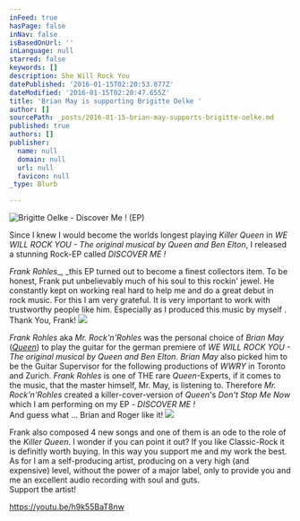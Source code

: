 ```yaml
---
inFeed: true
hasPage: false
inNav: false
isBasedOnUrl: ''
inLanguage: null
starred: false
keywords: []
description: She Will Rock You
datePublished: '2016-01-15T02:20:53.877Z'
dateModified: '2016-01-15T02:20:47.655Z'
title: 'Brian May is supporting Brigitte Oelke '
author: []
sourcePath: _posts/2016-01-15-brian-may-supports-brigitte-oelke.md
published: true
authors: []
publisher:
  name: null
  domain: null
  url: null
  favicon: null
_type: Blurb

---
```

![Brigitte Oelke - Discover Me ! (EP)](https://s3-us-west-2.amazonaws.com/the-grid-img/p/4923f208adffc0f50553263cae028e628c5f1ce0.jpg)

Since I knew I would become the worlds longest playing _Killer Queen_ in _WE WILL ROCK YOU - The original musical by Queen and Ben Elton_, I released a stunning Rock-EP called _DISCOVER ME !_

_Frank Rohles__, _this EP turned out to become a finest collectors item. To be honest, Frank put unbelievably much of his soul to this rockin' jewel. He constantly kept on working real hard to help me and do a great debut in rock music. For this I am very grateful. It is very important to work with trustworthy people like him. Especially as I produced this music by myself .   
Thank You, Frank!
![](https://the-grid-user-content.s3-us-west-2.amazonaws.com/1d1917a0-8d4a-4e03-ac14-351c3d5447e0.jpg)

_Frank Rohles_ aka _Mr. Rock'n'Rohles_ was the personal choice of _Brian May_ ([_Queen_][0]) to play the guitar for the german premiere of _WE WILL ROCK YOU - The original musical by Queen and Ben Elton_. _Brian May_ also picked him to be the Guitar Supervisor for the following productions of _WWRY_ in Toronto and Zurich. _Frank Rohles_ is one of THE rare _Queen_-Experts, if it comes to the music, that the master himself, Mr. May, is listening to. Therefore _Mr. Rock'n'Rohles_ created a killer-cover-version of _Queen_'s _Don't Stop Me Now_ which I am performing on my EP - _DISCOVER ME !_  
And guess what ... Brian and Roger like it!
![](https://the-grid-user-content.s3-us-west-2.amazonaws.com/ce0e8899-e425-4eb6-be3c-b2448026724b.jpg)

Frank also composed 4 new songs and one of them is an ode to the role of the  _Killer Queen_. I wonder if you can point it out? If you like Classic-Rock it is definitly worth buying. In this way you support me and my work the best. As for I am a self-producing artist, producing on a very high (and expensive) level, without the power of a major label, only to provide you and me an excellent audio recording with soul and guts.   
Support the artist!

https://youtu.be/h9k55BaT8nw

[0]: null